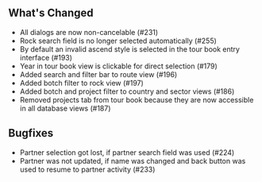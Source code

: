## What's Changed

* All dialogs are now non-cancelable (#231)
* Rock search field is no longer selected automatically (#255)
* By default an invalid ascend style is selected in the tour book
  entry interface (#193)
* Year in tour book view is clickable for direct selection (#179)
* Added search and filter bar to route view (#196)
* Added botch filter to rock view (#197)
* Added botch and project filter to country and sector views (#186)
* Removed projects tab from tour book because they are now accessible
  in all database views (#187)

## Bugfixes

* Partner selection got lost, if partner search field was used (#224)
* Partner was not updated, if name was changed and back button was
  used to resume to partner activity (#233)
